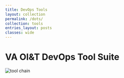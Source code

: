 ```yaml
---
title: DevOps Tools
layout: collection
permalink: /dots/
collection: tools
entries_layout: posts
classes: wide
---
```


# VA OI&T DevOps Tool Suite

![tool chain](/DevOps-Coms-Public/assets/images/tool-chain.png)
